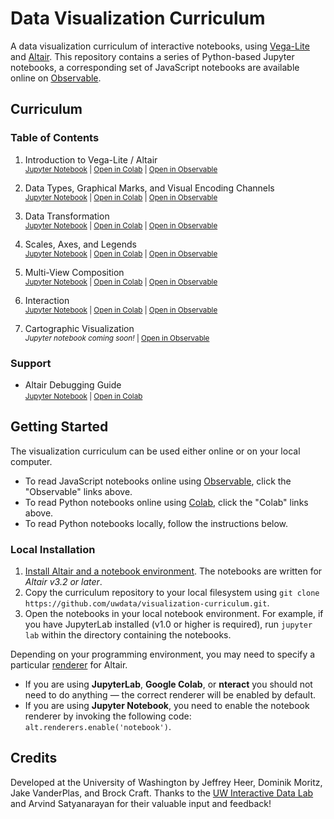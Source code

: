 # Data Visualization Curriculum

A data visualization curriculum of interactive notebooks, using [Vega-Lite](https://vega.github.io/vega-lite/) and [Altair](https://altair-viz.github.io/). This repository contains a series of Python-based Jupyter notebooks, a corresponding set of JavaScript notebooks are available online on [Observable](https://observablehq.com/@uwdata/data-visualization-curriculum).

## Curriculum

### Table of Contents

1. Introduction to Vega-Lite / Altair<br/>
   <small>
     [Jupyter Notebook](https://github.com/uwdata/visualization-curriculum/blob/master/altair_introduction.ipynb) |
     [Open in Colab](https://colab.research.google.com/github/uwdata/visualization-curriculum/blob/master/altair_introduction.ipynb) |
     [Open in Observable](https://observablehq.com/@uwdata/introduction-to-vega-lite)
   </small>

2. Data Types, Graphical Marks, and Visual Encoding Channels<br/>
   <small>
     [Jupyter Notebook](https://github.com/uwdata/visualization-curriculum/blob/master/altair_marks_encoding.ipynb) |
     [Open in Colab](https://colab.research.google.com/github/uwdata/visualization-curriculum/blob/master/altair_marks_encoding.ipynb) |
     [Open in Observable](https://observablehq.com/@uwdata/data-types-graphical-marks-and-visual-encoding-channels)
   </small>

3. Data Transformation<br/>
   <small>
     [Jupyter Notebook](https://github.com/uwdata/visualization-curriculum/blob/master/altair_data_transformation.ipynb) |
     [Open in Colab](https://colab.research.google.com/github/uwdata/visualization-curriculum/blob/master/altair_data_transformation.ipynb) |
     [Open in Observable](https://observablehq.com/@uwdata/data-transformation)
   </small>

4. Scales, Axes, and Legends<br/>
   <small>
     [Jupyter Notebook](https://github.com/uwdata/visualization-curriculum/blob/master/altair_scales_axes_legends.ipynb) |
     [Open in Colab](https://colab.research.google.com/github/uwdata/visualization-curriculum/blob/master/altair_scales_axes_legends.ipynb) |
     [Open in Observable](https://observablehq.com/@uwdata/scales-axes-and-legends)
   </small>

5. Multi-View Composition<br/>
   <small>
     [Jupyter Notebook](https://github.com/uwdata/visualization-curriculum/blob/master/altair_view_composition.ipynb) |
     [Open in Colab](https://colab.research.google.com/github/uwdata/visualization-curriculum/blob/master/altair_view_composition.ipynb) |
     [Open in Observable](https://observablehq.com/@uwdata/multi-view-composition)
   </small>

6. Interaction<br/>
   <small>
     [Jupyter Notebook](https://github.com/uwdata/visualization-curriculum/blob/master/altair_interaction.ipynb) |
     [Open in Colab](https://colab.research.google.com/github/uwdata/visualization-curriculum/blob/master/altair_interaction.ipynb) |
     [Open in Observable](https://observablehq.com/@uwdata/interaction)
   </small>

7. Cartographic Visualization<br/>
   <small>
     <em>Jupyter notebook coming soon!</em> |
     [Open in Observable](https://observablehq.com/@uwdata/cartographic-visualization)
   </small>

### Support

- Altair Debugging Guide<br/>
  <small>
     [Jupyter Notebook](https://github.com/uwdata/visualization-curriculum/blob/master/altair_debugging.ipynb) |
     [Open in Colab](https://colab.research.google.com/github/uwdata/visualization-curriculum/blob/master/altair_debugging.ipynb)
  </small>

## Getting Started

The visualization curriculum can be used either online or on your local computer.

- To read JavaScript notebooks online using [Observable](https://observablehq.com/), click the "Observable" links above.
- To read Python notebooks online using [Colab](https://colab.research.google.com/), click the "Colab" links above.
- To read Python notebooks locally, follow the instructions below.

### Local Installation

1. [Install Altair and a notebook environment](https://altair-viz.github.io/getting_started/installation.html). The notebooks are written for _Altair v3.2 or later_.
2. Copy the curriculum repository to your local filesystem using `git clone https://github.com/uwdata/visualization-curriculum.git`.
3. Open the notebooks in your local notebook environment. For example, if you have JupyterLab installed (v1.0 or higher is required), run `jupyter lab` within the directory containing the notebooks.

Depending on your programming environment, you may need to specify a particular [renderer](https://altair-viz.github.io/user_guide/renderers.html) for Altair.

- If you are using __JupyterLab__, __Google Colab__, or __nteract__ you should not need to do anything &mdash; the correct renderer will be enabled by default.
- If you are using __Jupyter Notebook__, you need to enable the notebook renderer by invoking the following code: `alt.renderers.enable('notebook')`.

## Credits

Developed at the University of Washington by Jeffrey Heer, Dominik Moritz, Jake VanderPlas, and Brock Craft. Thanks to the [UW Interactive Data Lab](https://idl.cs.washington.edu/) and Arvind Satyanarayan for their valuable input and feedback!
